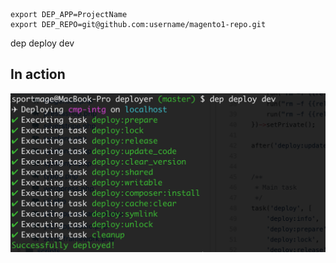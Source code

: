 ```
export DEP_APP=ProjectName
export DEP_REPO=git@github.com:username/magento1-repo.git
```

dep deploy dev

## In action
![Deploy process demo](deploy-process.png)
